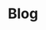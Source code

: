 ---
title: Blog
description: "Clancy blog features productivity, tips, inspiration. Find out how to set up a successful blog or how to make yours even
better!"
---